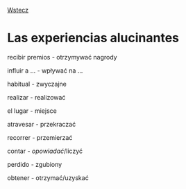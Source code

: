 [Wstecz](../hiszpanski.md)

# Las experiencias alucinantes

recibir premios - otrzymywać nagrody

influir a ... - wpływać na ...

habitual - zwyczajne

realizar - realizować

el lugar - miejsce

atravesar - przekraczać

recorrer - przemierzać

contar - _opowiadać_/liczyć

perdido - zgubiony

obtener - otrzymać/uzyskać
